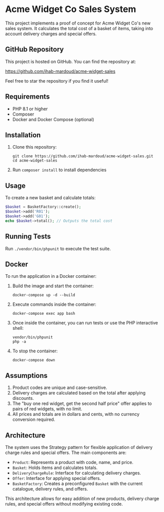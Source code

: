# Acme Widget Co Sales System

This project implements a proof of concept for Acme Widget Co's new sales system. It calculates the total cost of a basket of items, taking into account delivery charges and special offers.

## GitHub Repository

This project is hosted on GitHub. You can find the repository at:

https://github.com/ihab-mardoud/acme-widget-sales

Feel free to star the repository if you find it useful!

## Requirements

- PHP 8.1 or higher
- Composer
- Docker and Docker Compose (optional)

## Installation

1. Clone this repository:
   ```
   git clone https://github.com/ihab-mardoud/acme-widget-sales.git
   cd acme-widget-sales
   ```
2. Run `composer install` to install dependencies

## Usage

To create a new basket and calculate totals:

```php
$basket = BasketFactory::create();
$basket->add('R01');
$basket->add('G01');
echo $basket->total(); // Outputs the total cost
```

## Running Tests

Run `./vendor/bin/phpunit` to execute the test suite.

## Docker

To run the application in a Docker container:

1. Build the image and start the container:
   ```
   docker-compose up -d --build
   ```

2. Execute commands inside the container:
   ```
   docker-compose exec app bash
   ```

3. Once inside the container, you can run tests or use the PHP interactive shell:
   ```
   vendor/bin/phpunit
   php -a
   ```

4. To stop the container:
   ```
   docker-compose down
   ```

## Assumptions

1. Product codes are unique and case-sensitive.
2. Delivery charges are calculated based on the total after applying discounts.
3. The "buy one red widget, get the second half price" offer applies to pairs of red widgets, with no limit.
4. All prices and totals are in dollars and cents, with no currency conversion required.

## Architecture

The system uses the Strategy pattern for flexible application of delivery charge rules and special offers. The main components are:

- `Product`: Represents a product with code, name, and price.
- `Basket`: Holds items and calculates totals.
- `DeliveryChargeRule`: Interface for calculating delivery charges.
- `Offer`: Interface for applying special offers.
- `BasketFactory`: Creates a preconfigured `Basket` with the current catalogue, delivery rules, and offers.

This architecture allows for easy addition of new products, delivery charge rules, and special offers without modifying existing code.